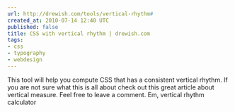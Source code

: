 ```yaml
---
url: http://drewish.com/tools/vertical-rhythm#
created_at: 2010-07-14 12:40 UTC
published: false
title: CSS with vertical rhythm | drewish.com
tags:
- css
- typography
- webdesign
---
```


This tool will help you compute CSS that has a consistent vertical rhythm. If you are not sure what this is all about check out this great article about vertical measure. Feel free to leave a comment. Em, vertical rhythm calculator
